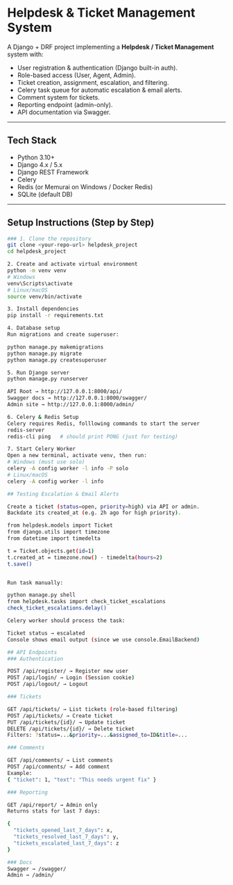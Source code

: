 # Helpdesk & Ticket Management System

A Django + DRF project implementing a **Helpdesk / Ticket Management** system with:
- User registration & authentication (Django built-in auth).
- Role-based access (User, Agent, Admin).
- Ticket creation, assignment, escalation, and filtering.
- Celery task queue for automatic escalation & email alerts.
- Comment system for tickets.
- Reporting endpoint (admin-only).
- API documentation via Swagger.

---

##  Tech Stack
- Python 3.10+
- Django 4.x / 5.x
- Django REST Framework
- Celery
- Redis (or Memurai on Windows / Docker Redis)
- SQLite (default DB)

---

##  Setup Instructions (Step by Step)
```bash
### 1. Clone the repository
git clone <your-repo-url> helpdesk_project
cd helpdesk_project

2. Create and activate virtual environment
python -m venv venv
# Windows
venv\Scripts\activate
# Linux/macOS
source venv/bin/activate

3. Install dependencies
pip install -r requirements.txt

4. Database setup
Run migrations and create superuser:

python manage.py makemigrations
python manage.py migrate
python manage.py createsuperuser

5. Run Django server
python manage.py runserver

API Root → http://127.0.0.1:8000/api/
Swagger docs → http://127.0.0.1:8000/swagger/
Admin site → http://127.0.0.1:8000/admin/

6. Celery & Redis Setup
Celery requires Redis, folllowing commands to start the server
redis-server
redis-cli ping   # should print PONG (just for testing)

7. Start Celery Worker
Open a new terminal, activate venv, then run:
# Windows (must use solo)
celery -A config worker -l info -P solo
# Linux/macOS
celery -A config worker -l info

## Testing Escalation & Email Alerts

Create a ticket (status=open, priority=high) via API or admin.
Backdate its created_at (e.g. 2h ago for high priority).

from helpdesk.models import Ticket
from django.utils import timezone
from datetime import timedelta

t = Ticket.objects.get(id=1)
t.created_at = timezone.now() - timedelta(hours=2)
t.save()


Run task manually:

python manage.py shell
from helpdesk.tasks import check_ticket_escalations
check_ticket_escalations.delay()

Celery worker should process the task:

Ticket status → escalated
Console shows email output (since we use console.EmailBackend)

## API Endpoints
### Authentication

POST /api/register/ → Register new user
POST /api/login/ → Login (Session cookie)
POST /api/logout/ → Logout

### Tickets

GET /api/tickets/ → List tickets (role-based filtering)
POST /api/tickets/ → Create ticket
PUT /api/tickets/{id}/ → Update ticket
DELETE /api/tickets/{id}/ → Delete ticket
Filters: ?status=...&priority=...&assigned_to=ID&title=...

### Comments

GET /api/comments/ → List comments
POST /api/comments/ → Add comment
Example:
{ "ticket": 1, "text": "This needs urgent fix" }

### Reporting

GET /api/report/ → Admin only
Returns stats for last 7 days:

{
  "tickets_opened_last_7_days": x,
  "tickets_resolved_last_7_days": y,
  "tickets_escalated_last_7_days": z
}

### Docs
Swagger → /swagger/
Admin → /admin/
